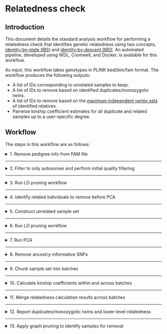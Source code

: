# Relatedness check

## Introduction

This document details the standard analysis workflow for performing a relatedness check that identifies genetic relatedness using two concepts, [identity-by-state (IBS)](https://isogg.org/wiki/Identical_by_state) and [identity-by-descent (IBD)](https://isogg.org/wiki/Identical_by_descent). An automated pipeline, developed using WDL, Cromwell, and Docker, is available for this workflow.

As input, this workflow takes genotypes in PLINK bed/bim/fam format. The workflow produces the following outputs:

* A list of IDs corresponding to unrelated samples to keep.
* A list of IDs to remove based on identified duplicates/monozygotic twins.
* A list of IDs to remove based on the [maximum independent vertex sets](https://en.wikipedia.org/wiki/Independent_set_(graph_theory)) of identified relatives.
* Pairwise kinship coefficient estimates for all duplicate and related samples up to a user-specific degree.

## Workflow

The steps in this workflow are as follows:

<details>
<summary>1. Remove pedigree info from FAM file </summary>
</br>

In this step, the input PLINK [fam file](https://www.cog-genomics.org/plink/1.9/formats#fam) is modified so that the family ID is unique and parent relationships are removed. An ID map is also created so that PLINK `--update-ids` can be used at a later point to revert the IDs.

Sample command:
```shell
# Create new fam file with pedigree information removed
# Column 1 is uniquely assigned as the corresponding row number
# Columns 3 and 4 are assigned all 0s
awk '{$1=NR; $3=0; $4=0; print}' <fam_file> \
    > <updated_fam_file_prefix>.fam 

# Create ID mapping between new IDs and original IDs
# Column order = new FID, new IID, old FID, old IID
awk '{print NR,$2,$1,$2}' <fam_file> \
    > <id_mapping_file_prefix>.txt 
```

Input Files:

| FILE | DESCRIPTION |
| --- | --- |
| `<fam_file>` | PLINK format fam file for input genotypes |

Output Files:

| FILE | DESCRIPTION |
| --- | --- |
| `<updated_fam_file_prefix>.fam` | PLINK format fam file for output genotypes. Pedigree information removed. |
| `<id_mapping_file_prefix>.txt` | PLINK ID mapping file to go from new IDs to original IDs. Compatible with PLINK `--update-ids` |

</details>

----

<details>
<summary>2. Filter to only autosomes and perform initial quality filtering</summary>
</br>

Only the autosomes are needed for accurate calculations of relatedness, so all other chromosomes are excluded to simplify the workflow and reduce resource requirements. For each variant, the genotype call rate, minor allele frequency, and Hardy-Weinberg equilibrium are used to filter out low-quality variants that would bias downstream calculations. 

Sample command:
```shell
# Apply variant filtering and reduce data set to only autosomes
# Explicit input specification of bim/bed/fam separately allows 
#   for incorporation of updated fam file without pedigree info
plink \
    --bed <bed_prefix>.bed \
    --bim <bim_prefix>.bim \
    --fam <fam_prefix>.fam \
    --autosome \
    --geno <rate> \
    --hwe <pvalue> \
    --maf <freq> \
    --make-bed \
    --out <output_prefix>
```

Input files:

| FILE | DESCRIPTION |
| --- | --- |
| `<bed_prefix>.bed` | PLINK format bed file for input genotypes |
| `<bim_prefix>.bim` | PLINK format bim file for input genotypes |
| `<fam_prefix>.fam` | PLINK format fam file for input genotypes. Pedigree information removed. |

Output Files:

| FILE | DESCRIPTION |
| --- | --- |
| `<output_prefix>.bed` | PLINK format bed file for output genotypes |
| `<output_prefix>.bim` | PLINK format bim file for output genotypes |
| `<output_prefix>.fam` | PLINK format fam file for output genotypes |
| `<output_prefix>.log` | PLINK log file |

Parameters:

| PARAMETER | DESCRIPTION |
| --- | --- |
| `--bed <bed_prefix>.bed` | PLINK bed file for input genotypes |
| `--bim <bim_prefix>.bed` | PLINK bim file for input genotypes |
| `--fam <fam_prefix>.bed` | PLINK fam file for input genotypes |
| `--autosome` | Flag indicating to retain only chromosomes 1-22 |
| `--geno <rate>` | Filters out all variants with missing call rates exceeding `<rate>` (decimal value) |
| `--hwe <pvalue>` | Filters out all variants which have Hardy-Weinberg equilibrium exact test p-value below `<pvalue>` |
| `--maf <freq>` | Filters out all variants with minor allele frequency below `<freq>` (decimal value) |
| `--make-bed` | Flag indicating to generate genotypes in PLINK bed/bim/fam format |
| `--out <output_prefix>` | Prefix for output genotypes in PLINK bed/bim/fam format |

</details>

----

<details>
<summary>3. Run LD pruning workflow</summary>
</br>

</details>

----

<details>
<summary>4. Identify related individuals to remove before PCA</summary>
</br>

Prior to running PCA, the sample set will be reduced to only unrelated (relatedness degree >3) individuals. This helps mitigate [PC estimation biases caused by high genotypic correlation between samples](https://stats.stackexchange.com/questions/50537/should-one-remove-highly-correlated-variables-before-doing-pca), to produce top PCs that are maximally informative for ancestral diversity. To obtain a subset of unrelated samples, [KING](https://doi.org/10.1093/bioinformatics/btq559) will be used.

<details>
<summary>Standard processing</summary>
</br>

# Standard processing

## Kinship coefficient calculations

Sample command:
```shell
# Calculate kinship coefficients and report only pairwise 
#   relationships greater than or equal to the specified degree
king \
    --cpus <num_cpus> \
    -b <bed_prefix>.bed \
    --fam <fam_prefix>.fam \
    --bim <bim_prefix>.bim \
    --kinship \
    --degree <degree> \
    --prefix <output_prefix>
```

Input files:

| FILE | DESCRIPTION |
| --- | --- |
| `<bed_prefix>.bed` | PLINK format bed file for input genotypes |
| `<bim_prefix>.bim` | PLINK format bim file for input genotypes |
| `<fam_prefix>.fam` | PLINK format fam file for input genotypes |

Output Files:

| FILE | DESCRIPTION |
| --- | --- |
| `<output_prefix>.kin` | Within-family kinship calculation results table. For PLINK fam files with no pedigree information, this file should only contain a header line with no table records. |
| `<output_prefix>.kin0` | Across family kinship calculation results table. Column descriptions [here](http://people.virginia.edu/~wc9c/KING/manual.html#WITHIN) |

Parameters:

| PARAMETER | DESCRIPTION |
| --- | --- |
| `--b <bed_prefix>.bed` | PLINK bed file for input genotypes |
| `--bim <bim_prefix>.bed` | PLINK bim file for input genotypes |
| `--fam <fam_prefix>.bed` | PLINK fam file for input genotypes |
| `--cpus <num_cpus>` | Flag indicating to retain only chromosomes 1-22 |
| `--kinship` | Filters out all variants with minor allele frequency below `<freq>` (decimal value) |
| `--degree <degree>` | Flag indicating to generate genotypes in PLINK bed/bim/fam format |
| `--prefix <output_prefix>` | Prefix for output genotypes in PLINK bed/bim/fam format |

## Identify unrelated subset of samples

To obtain a list of unrelated individuals, a greedy graph pruning approach is taken.

Sample code:
```R
# TODO: Convert this example code into an R script

library(igraph)
options(stringsAsFactors = F)

# User-specified arguments
input.file <- "king/king.kin0" # KING across-family results table from --kinship
output.file <- "pca_sample_exclusions.txt" # Name for outputting PLINK compatible remove ID file

# Read in KING --kinship output table
king.stats <- read.table(input.file, header = T)

# Combine FID and IIDs into single ID for first component of a pair
edge.heads <- paste0(king.stats$FID1, ":::", king.stats$ID1)
# Combine FID and IIDs into single ID for second component of a pair
edge.tails <- paste0(king.stats$FID2, ":::", king.stats$ID2)
sample.pairs = cbind(edge.heads, edge.tails)

# Create undirected sample graph
sample.graph <- graph.data.frame(sample.pairs, directed = F)

# Data structure to track which samples to exclude
remove.list <- c()

# Get the number of relationships per sample
sample.degrees <- sort(degree(sample.graph), decreasing = T)

# Apply greedy graph pruning approach
# Remove highest degree samples until none are left or
#   the highest degree sample has degree 1
current.graph <- sample.graph
while(length(sample.degrees) > 0 & sample.degrees[1] > 1) {
    remove.list <- c(remove.list, names(sample.degrees[1]))
    current.graph <- current.graph - names(sample.degrees[1])
    sample.degrees = sort(degree(current.graph), decreasing = T)
}

# Update sample pairs post-pruning
unpruned.sample.pairs <- sample.pairs[!(sample.pairs[,1] %in% remove.list) & !(sample.pairs[,2] %in% remove.list),]

# Randomly select one from each pair to remove
random.exclusions <- sapply(1:nrow(unpruned.sample.pairs),
    function(i){unpruned.sample.pairs[i, sample(x = 1:2, size = 1)]})

# Update remove list
remove.list <- c(remove.list, as.vector(random.exclusions))

# Final check that no sample pairs remain
if(sum(!(sample.pairs[,1] %in% remove.list) & !(sample.pairs[,2] %in% remove.list)) == 0){
    stop("Error: Not all sample pairs filtered during graph pruning!")
}

# Export PLINK compatible remove list
final.remove.list <- do.call(rbind, strsplit(remove.list, split = ":::"))
write.table(final.remove.list, file = output.file, 
    sep = " ", row.names = F, col.names = F, quote = F)
```
</details>

<details>
<summary>Parallel processing</summary>
</br>

# Parallel processing

As descrbined in the KING [documentation](http://people.virginia.edu/~wc9c/KING/manual.html#WITHIN), the `--proj` option can be used to take advantage of batch sample processing which lends itself to easy parallelization. This approach offers both real time computational speedups and reduced memory requirements per run when compared to processing the whole data set at once. Batch sample processing becomes necessary when analyzing tens of thousands of samples or more. For illustrative purposes, assume that a data set is partitioned into 3 batches of samples. Six iterations of KING would need to be run to perform all pairwise comparisons between all samples across the batches.

**Note:** If all the partitions have *exactly* the same sample size, then the value provided to the `--proj` option is simply the sample size of any partition. If the partitions differ in size, then the value provided to the `--proj` option should be the sample size of the *first* partition listed for the `-b`, `--fam`, and `--bim` options.

Sample command:
```shell
# Calculate kinship coefficients between partitions 1 and 2
king \
    --cpus <num_cpus> \
    -b <partition1>.bed,<partition2>.bed \
    --fam <partition1>.fam,<partition2>.fam \
    --bim <partition1>.bim,<partition2>.bim \
    --kinship \
    --degree <degree> \
    --proj <partition1_size> \
    --prefix <partition12_prefix>
    
# Calculate kinship coefficients between partitions 2 and 3
king \
    --cpus <num_cpus> \
    -b <partition2>.bed,<partition3>.bed \
    --fam <partition2>.fam,<partition3>.fam \
    --bim <partition2>.bim,<partition3>.bim \
    --kinship \
    --degree <degree> \
    --proj <partition2_size> \
    --prefix <partition23_prefix>

# Calculate kinship coefficients between partitions 1 and 3
king \
    --cpus <num_cpus> \
    -b <partition1>.bed,<partition3>.bed \
    --fam <partition1>.fam,<partition3>.fam \
    --bim <partition1>.bim,<partition3>.bim \
    --kinship \
    --degree <degree> \
    --proj <partition1_size> \
    --prefix <partition13_prefix>

# Calculate kinship coefficients within each partition
king \
    --cpus <num_cpus> \
    -b <partition1>.bed \
    --fam <partition1>.fam \
    --bim <partition1>.bim \
    --kinship \
    --degree <degree> \
    --prefix <partition1_prefix>

king \
    --cpus <num_cpus> \
    -b <partition2>.bed \
    --fam <partition2>.fam \
    --bim <partition2>.bim \
    --kinship \
    --degree <degree> \
    --prefix <partition2_prefix>

king \
    --cpus <num_cpus> \
    -b <partition3>.bed \
    --fam <partition3>.fam \
    --bim <partition3>.bim \
    --kinship \
    --degree <degree> \
    --prefix <partition3_prefix>

```
</details>

</details>

----

<details>
<summary>5. Construct unrelated sample set</summary>
</br>

Using the autosome only PLINK file set (prior to LD-pruning), related individuals (degree 3 or less) are removed and variant QC is re-applied.

Sample code:
```shell

# Remove related samples and re-apply variant QC
plink \
    --bfile <bed_bim_fam_prefix> \
    --remove <remove_list_prefix>.txt
    --geno <rate> \
    --hwe <pvalue> \
    --maf <freq> \
    --make-bed \
    --out <output_prefix>
```

Input files:

| FILE | DESCRIPTION |
| --- | --- |
| `<bed_bim_fam_prefix>.bed` | PLINK format bed file for input genotypes |
| `<bed_bim_fam_prefix>.bim` | PLINK format bim file for input genotypes |
| `<bed_bim_fam_prefix>.fam` | PLINK format fam file for input genotypes |
| `<remove_list_prefix>.txt` | Two-column (FID and IID) space-delimited ID file containing samples to remove |

Output Files:

| FILE | DESCRIPTION |
| --- | --- |
| `<output_prefix>.bed` | PLINK format bed file for output genotypes |
| `<output_prefix>.bim` | PLINK format bim file for output genotypes |
| `<output_prefix>.fam` | PLINK format fam file for output genotypes |
| `<output_prefix>.log` | PLINK log file |

Parameters:

| PARAMETER | DESCRIPTION |
| --- | --- |
| `--bfile <bed_bim_fam_prefix>` | PLINK file set for input genotypes |
| `--remove` | Remove samples based on a list of IDs (FID and IID pairs) |
| `--autosome` | Flag indicating to retain only chromosomes 1-22 |
| `--geno <rate>` | Filters out all variants with missing call rates exceeding `<rate>` (decimal value) |
| `--hwe <pvalue>` | Filters out all variants which have Hardy-Weinberg equilibrium exact test p-value below `<pvalue>` |
| `--maf <freq>` | Filters out all variants with minor allele frequency below `<freq>` (decimal value) |
| `--make-bed` | Flag indicating to generate genotypes in PLINK bed/bim/fam format |
| `--out <output_prefix>` | Prefix for output genotypes in PLINK bed/bim/fam format |
</details>


----

<details>
<summary>6. Run LD pruning workflow</summary>
</br>

</details>

----

<details>
<summary>7. Run PCA</summary>
</br>

To ensure that calculation of principal components (PCs) will scale reasonably (in terms of both memory and CPU demands) to biobank size data (100k+ samples), [FlashPCA2](https://github.com/gabraham/flashpca) will be used. This PCA algorithm gets its memory and computational efficency from doing block-wise calculations on the data and using the implicitly restarted Arnoldi method in calculating a pre-specificed number of PC approximations. The [manuscript](https://doi.org/10.1093/bioinformatics/btx299) describing FlashPCA2 mechanics highlights that PCA takes under 6 hours using 2GB of RAM for 20 PCs on 500k samples and 100k SNPs.

For the purpose of identifying ancestry-informative SNPs, the PCA will only require calculating the loadings for the top 3 PCs.

</details>

----

<details>
<summary>8. Remove ancestry-informative SNPs</summary>
</br>

</details>

----

<details>
<summary>9. Chunk sample set into batches</summary>
</br>

</details>

----

<details>
<summary>10. Calculate kinship coefficients within and across batches</summary>
</br>

</details>

----

<details>
<summary>11. Merge relatedness calculation results across batches</summary>
</br>

</details>

----

<details>
<summary>12. Report duplicates/monozygotic twins and lower-level relatedness</summary>
</br>

The [KING robust kinship coefficients](https://doi.org/10.1093/bioinformatics/btq559) can be interpreted as follows (Based on Table 1 from [Manichaikul et al.](https://doi.org/10.1093/bioinformatics/btq559)):

| Kinship coefficient | Interpretation |
| :----: | :----: |
| >0.354 | Duplicates or monozygotic twins |
| (0.177, 0.354] | 1st degree relatives |
| (0.0884, 0.177] | 2nd degree relatives |
| (0.0442, 0.0884] | 3rd degree relatives |

For the relatedness check, all pairs of samples with relatedness smaller than a user-specified degree (up to degree 3) will be reported, along with their kinship coefficient, in a log file. Based on the kinship coefficient ranges specified in the table above, each sample pair will be annotated as duplicates/monozygotic twins or 1st, 2nd, or 3rd degree relatives.

</details>

----

<details>
<summary>13. Apply graph pruning to identify samples for removal</summary>
</br>

</details>



